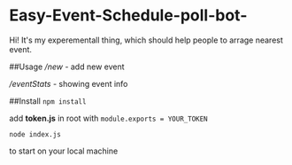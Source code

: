 # Easy-Event-Schedule-poll-bot-
 Hi! It's my experementall thing, which should help people to arrage nearest event.
 
##Usage 
_/new_ - add new event

_/eventStats_ - showing event info

##Install
`npm install`

add **token.js** in root with `module.exports = YOUR_TOKEN`

`node index.js`

 to start on your local machine

